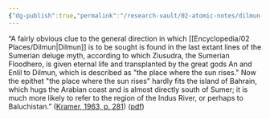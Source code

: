 ```yaml
---
{"dg-publish":true,"permalink":"/research-vault/02-atomic-notes/dilmun-is-more-likely-to-be-identified-as-the-indus-river-region-because-it-is-called-the-place-where-the-sun-rises/"}
---
```


“A fairly obvious clue to the general direction in which [[Encyclopedia/02 Places/Dilmun\|Dilmun]] is to be sought is found in the last extant lines of the Sumerian deluge myth, according to which Ziusudra, the Sumerian Floodhero, is given eternal life and transplanted by the great gods An and Enlil to Dilmun, which is described as "the place where the sun rises." Now the epithet "the place where the sun rises" hardly fits the island of Bahrain, which hugs the Arabian coast and is almost directly south of Sumer; it is much more likely to refer to the region of the Indus River, or perhaps to Baluchistan.” ([Kramer, 1963, p. 281](zotero://select/library/items/TI24BNVH)) ([pdf](zotero://open-pdf/library/items/EY8R4485?page=281&annotation=Q3CP8UYE))